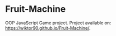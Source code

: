 # Fruit-Machine
OOP JavaScript Game project.
Project available on: https://wiktor90.github.io/Fruit-Machine/.
